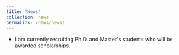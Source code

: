 ```yaml
---
title: "News"
collection: news
permalink: /news/news1
---
```


- I am currently recruiting Ph.D. and Master's students who will be awarded scholarships.
